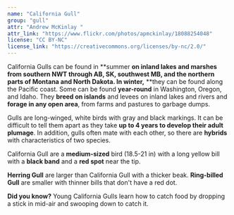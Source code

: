 ```yaml
---
name: "California Gull"
group: "gull"
attr: "Andrew McKinlay "
attr_link: "https://www.flickr.com/photos/apmckinlay/18088254048"
license: "CC BY-NC"
license_link: "https://creativecommons.org/licenses/by-nc/2.0/"
---
```

California Gulls can be found in **summer **on inland lakes and marshes from southern NWT through AB, SK, southwest MB, and the northern parts of Montana and North Dakota. In **winter**,** **they can be found along the Pacific coast. Some can be found **year-round** in Washington, Oregon, and Idaho. They **breed on islands** and levees on inland lakes and rivers and **forage in any open area**, from farms and pastures to garbage dumps.

Gulls are long-winged, white birds with gray and black markings. It can be difficult to tell them apart as they take **up to 4 years to develop their adult plumage**. In addition, gulls often mate with each other, so there are **hybrids** with characteristics of two species.

California Gull are a **medium-sized** bird (18.5-21 in) with a long yellow bill with a **black band** and a **red spot** near the tip.

__Herring Gull__ are larger than California Gull with a thicker beak. __Ring-billed Gull__ are smaller with thinner bills that don't have a red dot.

**Did you know?** Young California Gulls learn how to catch food by dropping a stick in mid-air and swooping down to catch it.